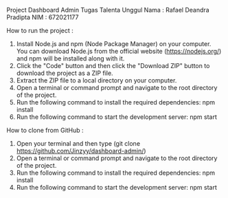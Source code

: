 Project Dashboard Admin Tugas Talenta Unggul
Nama : Rafael Deandra Pradipta
NIM : 672021177

How to run the project : 

1. Install Node.js and npm (Node Package Manager) on your computer. You can download Node.js from the official website (https://nodejs.org/) and npm will be installed along with it.
2. Click the "Code" button and then click the "Download ZIP" button to download the project as a ZIP file.
3. Extract the ZIP file to a local directory on your computer.
4. Open a terminal or command prompt and navigate to the root directory of the project.
5. Run the following command to install the required dependencies:  npm install
6. Run the following command to start the development server: npm start

How to clone from GitHub :

1. Open your terminal and then type (git clone https://github.com/Jinzyy/dashboard-admin/)
2. Open a terminal or command prompt and navigate to the root directory of the project.
3. Run the following command to install the required dependencies:  npm install
4. Run the following command to start the development server: npm start
